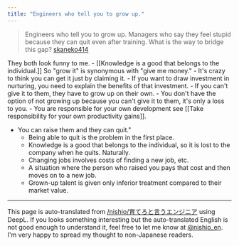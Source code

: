 ```yaml
---
title: "Engineers who tell you to grow up."
---
```


> Engineers who tell you to grow up.
> Managers who say they feel stupid because they can quit even after training.
> What is the way to bridge this gap?
[skaneko414](https://twitter.com/skaneko414/status/1051643429443096577?s=21)

They both look funny to me.
    - [[Knowledge is a good that belongs to the individual.]] So "grow it" is synonymous with "give me money."
    - It's crazy to think you can get it just by claiming it.
    - If you want to draw investment in nurturing, you need to explain the benefits of that investment.
    - If you can't give it to them, they have to grow up on their own.
    - You don't have the option of not growing up because you can't give it to them, it's only a loss to you.
    - You are responsible for your own development see [[Take responsibility for your own productivity gains]].
- You can raise them and they can quit."
    - Being able to quit is the problem in the first place.
    - Knowledge is a good that belongs to the individual, so it is lost to the company when he quits. Naturally.
    - Changing jobs involves costs of finding a new job, etc.
    - A situation where the person who raised you pays that cost and then moves on to a new job.
    - Grown-up talent is given only inferior treatment compared to their market value.

---
This page is auto-translated from [/nishio/育てろと言うエンジニア](https://scrapbox.io/nishio/育てろと言うエンジニア) using DeepL. If you looks something interesting but the auto-translated English is not good enough to understand it, feel free to let me know at [@nishio_en](https://twitter.com/nishio_en). I'm very happy to spread my thought to non-Japanese readers.